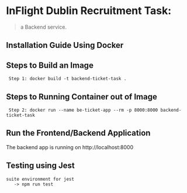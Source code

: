 
# InFlight Dublin Recruitment Task: 

> a Backend service.


## Installation Guide Using Docker

## Steps to Build an Image
```
 Step 1: docker build -t backend-ticket-task .
```


## Steps to Running Container out of Image
```
 Step 2: docker run --name be-ticket-app --rm -p 8000:8000 backend-ticket-task
```

## Run the Frontend/Backend Application
 The backend app is running on http://localhost:8000

## Testing using Jest
```
suite environment for jest
   -> npm run test
```

